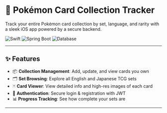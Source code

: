 # 🧩 Pokémon Card Collection Tracker

Track your entire Pokémon card collection by set, language, and rarity with a sleek iOS app powered by a secure backend.

![Swift](https://img.shields.io/badge/iOS-SwiftUI-blue) ![Spring Boot](https://img.shields.io/badge/Backend-Spring%20Boot-brightgreen) ![Database](https://img.shields.io/badge/Database-PostgreSQL-blueviolet)

---

## ✨ Features

- 📦 **Collection Management**: Add, update, and view cards you own
- 🗂 **Set Browsing**: Explore all English and Japanese TCG sets
- 🃏 **Card Viewer**: View detailed info and high-res images of each card
- 🔐 **Authentication**: Secure login & registration with JWT
- 📊 **Progress Tracking**: See how complete your sets are

---
